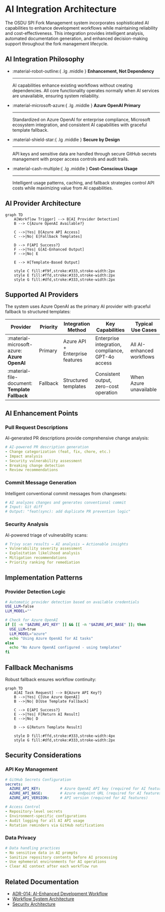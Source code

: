 # AI Integration Architecture

The OSDU SPI Fork Management system incorporates sophisticated AI capabilities to enhance development workflows while maintaining reliability and cost-effectiveness. This integration provides intelligent analysis, automated documentation generation, and enhanced decision-making support throughout the fork management lifecycle.

## AI Integration Philosophy

<div class="grid cards" markdown>

-   :material-robot-outline:{ .lg .middle } **Enhancement, Not Dependency**

    ---

    AI capabilities enhance existing workflows without creating dependencies. All core functionality operates normally when AI services are unavailable, ensuring system reliability.

</div>

<div class="grid cards" markdown>

-   :material-microsoft-azure:{ .lg .middle } **Azure OpenAI Primary**

    ---

    Standardized on Azure OpenAI for enterprise compliance, Microsoft ecosystem integration, and consistent AI capabilities with graceful template fallback.

</div>

<div class="grid cards" markdown>

-   :material-shield-star:{ .lg .middle } **Secure by Design**

    ---

    API keys and sensitive data are handled through secure GitHub secrets management with proper access controls and audit trails.

</div>

<div class="grid cards" markdown>

-   :material-cash-multiple:{ .lg .middle } **Cost-Conscious Usage**

    ---

    Intelligent usage patterns, caching, and fallback strategies control API costs while maximizing value from AI capabilities.

</div>

## AI Provider Architecture

```mermaid
graph TD
    A[Workflow Trigger] --> B[AI Provider Detection]
    B --> C{Azure OpenAI Available?}

    C -->|Yes| D[Azure API Access]
    C -->|No| E[Fallback Templates]

    D --> F{API Success?}
    F -->|Yes| G[AI-Enhanced Output]
    F -->|No| E

    E --> H[Template-Based Output]

    style C fill:#f9f,stroke:#333,stroke-width:2px
    style E fill:#ffd,stroke:#333,stroke-width:2px
    style G fill:#dfd,stroke:#333,stroke-width:2px
```

## Supported AI Providers

The system uses Azure OpenAI as the primary AI provider with graceful fallback to structured templates:

| Provider | Priority | Integration Method | Key Capabilities | Typical Use Cases |
|----------|----------|-------------|---------------|---------------|
| :material-microsoft-azure: **Azure OpenAI** | Primary | Azure API + Enterprise features | Enterprise integration, compliance, GPT-4o access | All AI-enhanced workflows |
| :material-file-document: **Template Fallback** | Fallback | Structured templates | Consistent output, zero-cost operation | When Azure unavailable |

## AI Enhancement Points

### Pull Request Descriptions

AI-generated PR descriptions provide comprehensive change analysis:

```yaml
# AI-powered PR description generation
- Change categorization (feat, fix, chore, etc.)
- Impact analysis
- Security vulnerability assessment
- Breaking change detection
- Review recommendations
```

### Commit Message Generation

Intelligent conventional commit messages from changesets:

```bash
# AI analyzes changes and generates conventional commit
# Input: Git diff
# Output: "feat(sync): add duplicate PR prevention logic"
```

### Security Analysis

AI-powered triage of vulnerability scans:

```yaml
# Trivy scan results → AI analysis → Actionable insights
- Vulnerability severity assessment
- Exploitation likelihood analysis
- Mitigation recommendations
- Priority ranking for remediation
```

## Implementation Patterns

### Provider Detection Logic

```bash
# Automatic provider detection based on available credentials
USE_LLM=false
LLM_MODEL=""

# Check for Azure OpenAI
if [[ -n "$AZURE_API_KEY" ]] && [[ -n "$AZURE_API_BASE" ]]; then
  USE_LLM=true
  LLM_MODEL="azure"
  echo "Using Azure OpenAI for AI tasks"
else
  echo "No Azure OpenAI configured - using templates"
fi
```


## Fallback Mechanisms

Robust fallback ensures workflow continuity:

```mermaid
graph TD
    A[AI Task Request] --> B{Azure API Key?}
    B -->|Yes| C[Use Azure OpenAI]
    B -->|No| D[Use Template Fallback]

    C --> E{API Success?}
    E -->|Yes| F[Return AI Result]
    E -->|No| D

    D --> G[Return Template Result]

    style D fill:#ffd,stroke:#333,stroke-width:4px
    style G fill:#dfd,stroke:#333,stroke-width:2px
```

## Security Considerations

### API Key Management

```yaml
# GitHub Secrets Configuration
secrets:
  AZURE_API_KEY:         # Azure OpenAI API key (required for AI features)
  AZURE_API_BASE:        # Azure endpoint URL (required for AI features)
  AZURE_API_VERSION:     # API version (required for AI features)

# Access Control
- Repository-level secrets
- Environment-specific configurations
- Audit logging for all AI API usage
- Rotation reminders via GitHub notifications
```

### Data Privacy

```yaml
# Data handling practices
- No sensitive data in AI prompts
- Sanitize repository contents before AI processing
- Use ephemeral environments for AI operations
- Clear AI context after each workflow run
```


## Related Documentation

- [ADR-014: AI-Enhanced Development Workflow](../decisions/adr_014_ai_integration.md)
- [Workflow System Architecture](./workflow_system.md)
- [Security Architecture](./security.md)
